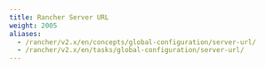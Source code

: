 ```yaml
---
title: Rancher Server URL
weight: 2005
aliases:
  - /rancher/v2.x/en/concepts/global-configuration/server-url/
  - /rancher/v2.x/en/tasks/global-configuration/server-url/
---
```

